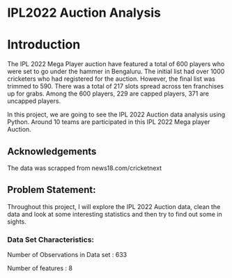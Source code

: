 # IPL2022 Auction Analysis

# Introduction 
The IPL 2022 Mega Player auction have featured a total of 600 players who were set to go under the hammer in Bengaluru. The initial list had over 1000 cricketers who had registered for the auction. However, the final list was trimmed to 590. There was a total of 217 slots spread across ten franchises up for grabs. Among the 600 players, 229 are capped players, 371 are uncapped players.

In this project, we are going to see the IPL 2022 Auction data analysis using Python. Around 10 teams are participated in this IPL 2022 Mega player Auction.

## Acknowledgements
The data was scrapped from news18.com/cricketnext

## Problem Statement:
Throughout this project, I will explore the IPL 2022 Auction data, clean the data and look at some interesting statistics and then try to find out some in sights.

### Data Set Characteristics:
Number of Observations in Data set : 633

Number of features : 8
